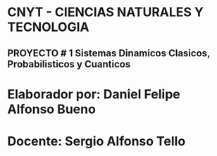 # CNYT - CIENCIAS NATURALES Y TECNOLOGIA 
## PROYECTO # 1 Sistemas Dinamicos Clasicos, Probabilisticos y Cuanticos 
# Elaborador por: Daniel Felipe Alfonso Bueno 
# Docente: Sergio Alfonso Tello 


